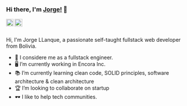 ### Hi there, I'm [Jorge!](https://github.com/jorge-llanque) 👋

<a href="https://www.linkedin.com/in/jorgellanque/">
  <img align="left" alt="Jorge LLanque | LinkedIn" width="20px" src="https://cdn.iconscout.com/icon/free/png-256/linkedin-2506794-2100694.png" />
</a>
<a href="https://twitter.com/codeforever">
  <img align="left" alt="Jorge LLanque | Twitter" width="21px" src="https://raw.githubusercontent.com/anuraghazra/anuraghazra/master/assets/twitter.svg" />
</a>

<br />
<br />

Hi, I'm Jorge LLanque, a passionate self-taught fullstack web developer from Bolivia.

- 🥉 I considere me as a fullstack engineer.
- 🖥 I’m currently working in Encora Inc.
- 📚 I’m currently learning clean code, SOLID principles, software architecture & clean architecture
- 🏆 I’m looking to collaborate on startup
- 🕶 I like to help tech communities.
